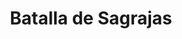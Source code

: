﻿---
title: "Batalla de Sagrajas"
permalink: periodes_504.html
layout: periode
dataInici: 1086-10-23
sidebar: periodes
pares:
  - id: 469
    title: "Reconquista"
    dataInici: "(722)"
    dataFi: "(1492)"

fills:
jocsPrincipals:
jocsEscenaris:
jocsEpoca:
  - title: "La Reconquista: Edad Media S.VIII – XV"
    bggId: 120423
    escenari: "Zalaca"

jocsEpocaEscenaris:
---
